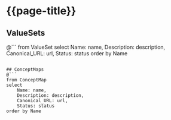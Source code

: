 # {{page-title}}

## ValueSets
@```
	from ValueSet
	select 
	Name: name, 
	Description: description, 
	Canonical_URL: url,
	Status: status
	order by Name
```

## ConceptMaps
@```
from ConceptMap
select 
	Name: name, 
	Description: description, 
	Canonical_URL: url,
	Status: status
order by Name
```


